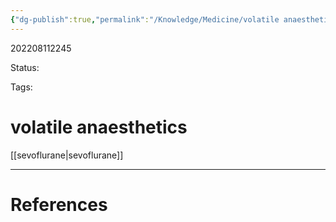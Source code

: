 ```yaml
---
{"dg-publish":true,"permalink":"/Knowledge/Medicine/volatile anaesthetics/"}
---
```



202208112245

Status: 

Tags:

# volatile anaesthetics
[[sevoflurane\|sevoflurane]]







___
# References
